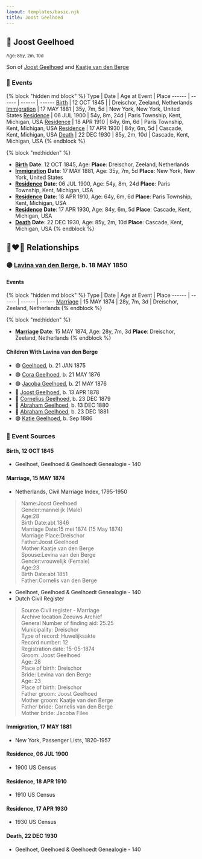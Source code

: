 ```yaml
---
layout: templates/basic.njk
title: Joost Geelhoed
---
```

## 🔵 Joost Geelhoed
<small>Age: 85y, 2m, 10d</small>

Son of [Joost Geelhoed](/people/7/72031888) and [Kaatje van den Berge](/people/3/32271874)

### 📆 Events

{% block "hidden md:block" %}
Type | Date | Age at Event | Place
------ | ------ | ------ | ------
[Birth](#event-event-2) | 12 OCT 1845 |  | Dreischor, Zeeland, Netherlands
[Immigration](#event-event-0) | 17 MAY 1881 | 35y, 7m, 5d | New York, New York, United States
[Residence](#event-event-1) | 06 JUL 1900 | 54y, 8m, 24d | Paris Township, Kent, Michigan, USA
[Residence](#event-event-2) | 18 APR 1910 | 64y, 6m, 6d | Paris Township, Kent, Michigan, USA
[Residence](#event-event-3) | 17 APR 1930 | 84y, 6m, 5d | Cascade, Kent, Michigan, USA
[Death](#event-event-7) | 22 DEC 1930 | 85y, 2m, 10d | Cascade, Kent, Michigan, USA
{% endblock %}

{% block "md:hidden" %}
- **[Birth](#event-event-2)**
**Date**: 12 OCT 1845, Age:
**Place**: Dreischor, Zeeland, Netherlands
- **[Immigration](#event-event-0)**
**Date**: 17 MAY 1881, Age: 35y, 7m, 5d
**Place**: New York, New York, United States
- **[Residence](#event-event-1)**
**Date**: 06 JUL 1900, Age: 54y, 8m, 24d
**Place**: Paris Township, Kent, Michigan, USA
- **[Residence](#event-event-2)**
**Date**: 18 APR 1910, Age: 64y, 6m, 6d
**Place**: Paris Township, Kent, Michigan, USA
- **[Residence](#event-event-3)**
**Date**: 17 APR 1930, Age: 84y, 6m, 5d
**Place**: Cascade, Kent, Michigan, USA
- **[Death](#event-event-7)**
**Date**: 22 DEC 1930, Age: 85y, 2m, 10d
**Place**: Cascade, Kent, Michigan, USA
{% endblock %}

## 👩‍❤️‍👨 Relationships

### 🟣 [Lavina van den Berge](/people/7/71558365), b. 18 MAY 1850

#### Events

{% block "hidden md:block" %}
Type | Date | Age at Event | Place
------ | ------ | ------ | ------
[Marriage](#event-family-0-event-0) | 15 MAY 1874 | 28y, 7m, 3d | Dreischor, Zeeland, Netherlands
{% endblock %}

{% block "md:hidden" %}
- **[Marriage](#event-family-0-event-0)**
**Date**: 15 MAY 1874, Age: 28y, 7m, 3d
**Place**: Dreischor, Zeeland, Netherlands
{% endblock %}

#### Children With Lavina van den Berge
* 🟣 [Geelhoed](/people/6/62590620), b. 21 JAN 1875
* 🟣 [Cora Geelhoed](/people/2/21750520), b. 21 MAY 1876
* 🟣 [Jacoba Geelhoed](/people/9/93554380), b. 21 MAY 1876
* 🔵 [Joost Geelhoed](/people/7/79801340), b. 13 APR 1878
* 🔵 [Cornelius Geelhoed](/people/9/92844960), b. 23 DEC 1879
* 🔵 [Abraham Geelhoed](/people/9/94665728), b. 13 DEC 1880
* 🔵 [Abraham Geelhoed](/people/4/47951154), b. 23 DEC 1881
* 🟣 [Katie Geelhoed](/people/7/74962834), b. Sep 1886
### 📰 Event Sources

#### <a id="event-event-2"></a> Birth, 12 OCT 1845
* Geelhoet, Geelhoed & Geelhoedt Genealogie  - 140

#### <a id="event-family-0-event-0"></a> Marriage, 15 MAY 1874
* Netherlands, Civil Marriage Index, 1795-1950
>   
  > Name:Joost Geelhoed  
  > Gender:mannelijk (Male)  
  > Age:28  
  > Birth Date:abt 1846  
  > Marriage Date:15 mei 1874 (15 May 1874)  
  > Marriage Place:Dreischor  
  > Father:Joost Geelhoed  
  > Mother:Kaatje van den Berge  
  > Spouse:Levina van den Berge  
  > Gender:vrouwelijk (Female)  
  > Age:23  
  > Birth Date:abt 1851  
  > Father:Cornelis van den Berge
* Geelhoet, Geelhoed & Geelhoedt Genealogie  - 140
* Dutch Civil Register
>   
  > Source Civil register - Marriage  
  > Archive location Zeeuws Archief  
  > General Number of finding aid: 25.25  
  > Municipality: Dreischor  
  > Type of record: Huwelijksakte  
  > Record number: 12  
  > Registration date: 15-05-1874  
  > Groom: Joost Geelhoed  
  > Age: 28  
  > Place of birth: Dreischor  
  > Bride: Levina van den Berge  
  > Age: 23  
  > Place of birth: Dreischor  
  > Father groom: Joost Geelhoed  
  > Mother groom: Kaatje van den Berge  
  > Father bride: Cornelis van den Berge  
  > Mother bride: Jacoba Filee

#### <a id="event-event-0"></a> Immigration, 17 MAY 1881
* New York, Passenger Lists, 1820-1957

#### <a id="event-event-1"></a> Residence, 06 JUL 1900
* 1900 US Census

#### <a id="event-event-2"></a> Residence, 18 APR 1910
* 1910 US Census

#### <a id="event-event-3"></a> Residence, 17 APR 1930
* 1930 US Census
#### <a id="event-event-7"></a> Death, 22 DEC 1930
* Geelhoet, Geelhoed & Geelhoedt Genealogie  - 140
